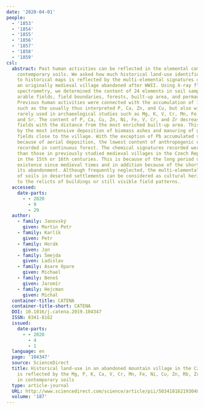 ```yaml
---
date: '2020-04-01'
people:
  - '1853'
  - '1854'
  - '1855'
  - '1856'
  - '1857'
  - '1858'
  - '1859'
csl:
  abstract: Past human activities can be reflected in the elemental composition of
    contemporary soils. We asked how much historical land-use identified according
    to historical maps is reflected by the multi-elemental signatures of soils in
    an originally medieval village abandoned after WWII. Using X-ray fluorescence
    spectrometry, we determined the content of 24 elements in soil samples from former
    arable fields, field boundaries, forests, built-up area, and permanent grasslands.
    Previous human activities were connected with the accumulation of 13 elements
    such as the usually thus interpreted P, Ca, Zn, and Cu, but also with elements
    rarely used in archaeological studies such as Mg, K, V, Cr, Mn, Fe, Ni, Rb, Zr,
    and Sr. The content of P, Ca, Cu, Zn, Ni, Fe, V, Cr, and Zr decreased on former
    fields with the distance from the most enriched built-up area. This can be explained
    by the most intensive deposition of biomass ashes and manuring of gardens and
    fields close to the village. With the exception of Pb accumulated sub-recently
    because of aerial deposition, the lowest content of anthropogenic elements was
    recorded in continuous forest. The chemical signatures recorded were much stronger
    than those in previously studied medieval villages in the Czech Republic abandoned
    in the 15th or 16th centuries. This is because of the long period of the settlement’s
    existence since medieval times and in addition because of the short time since
    its abandonment. Although frequently neglected, the multi-elemental composition
    of soils in deserted settlements can be considered as cultural heritage similarly
    to the relicts of buildings or still visible field patterns.
  accessed:
    date-parts:
      - - 2020
        - 9
        - 29
  author:
    - family: Janovský
      given: Martin Petr
    - family: Karlík
      given: Petr
    - family: Horák
      given: Jan
    - family: Šmejda
      given: Ladislav
    - family: Asare Opare
      given: Michael
    - family: Beneš
      given: Jaromír
    - family: Hejcman
      given: Michal
  container-title: CATENA
  container-title-short: CATENA
  DOI: 10.1016/j.catena.2019.104347
  ISSN: 0341-8162
  issued:
    date-parts:
      - - 2020
        - 4
        - 1
  language: en
  page: '104347'
  source: ScienceDirect
  title: Historical land-use in an abandoned mountain village in the Czech Republic
    is reflected by the Mg, P, K, Ca, V, Cr, Mn, Fe, Ni, Cu, Zn, Rb, Zr, and Sr content
    in contemporary soils
  type: article-journal
  URL: http://www.sciencedirect.com/science/article/pii/S0341816219304898
  volume: '187'
---
```

